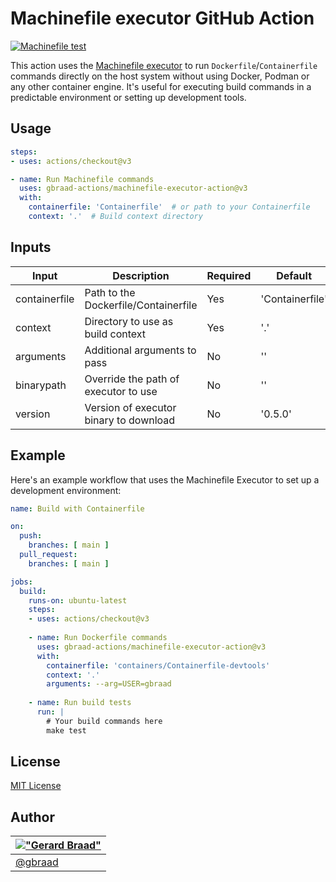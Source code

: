 Machinefile executor GitHub Action
==================================

[![Machinefile test](https://github.com/gbraad-actions/machinefile-executor-action/actions/workflows/build-process.yml/badge.svg)](https://github.com/gbraad-actions/machinefile-executor-action/actions/workflows/build-process.yml)

This action uses the [Machinefile executor](https://github.com/gbraad-redhat/machinefile) to run `Dockerfile`/`Containerfile` commands directly on the host system without using Docker, Podman or any other container engine. It's useful for executing build commands in a predictable environment or setting up development tools.


## Usage

```yaml
steps:
- uses: actions/checkout@v3

- name: Run Machinefile commands
  uses: gbraad-actions/machinefile-executor-action@v3
  with:
    containerfile: 'Containerfile'  # or path to your Containerfile
    context: '.'  # Build context directory
```


## Inputs

| Input         | Description                              | Required | Default        |
|---------------|------------------------------------------|----------|----------------|
| containerfile | Path to the Dockerfile/Containerfile     | Yes      | 'Containerfile'|
| context       | Directory to use as build context        | Yes      | '.'            |
| arguments     | Additional arguments to pass             | No       | ''             |
| binarypath    | Override the path of executor to use     | No       | ''             |
| version       | Version of executor binary to download   | No       | '0.5.0'        |


## Example

Here's an example workflow that uses the Machinefile Executor to set up a development environment:

```yaml
name: Build with Containerfile

on:
  push:
    branches: [ main ]
  pull_request:
    branches: [ main ]

jobs:
  build:
    runs-on: ubuntu-latest
    steps:
    - uses: actions/checkout@v3
    
    - name: Run Dockerfile commands
      uses: gbraad-actions/machinefile-executor-action@v3
      with:
        containerfile: 'containers/Containerfile-devtools'
        context: '.'
        arguments: --arg=USER=gbraad
        
    - name: Run build tests
      run: |
        # Your build commands here
        make test
```


## License

[MIT License](LICENSE)


## Author

| [!["Gerard Braad"](http://gravatar.com/avatar/e466994eea3c2a1672564e45aca844d0.png?s=60)](http://gbraad.nl "Gerard Braad <me@gbraad.nl>") |
|---|
| [@gbraad](https://gbraad.nl/social) |
